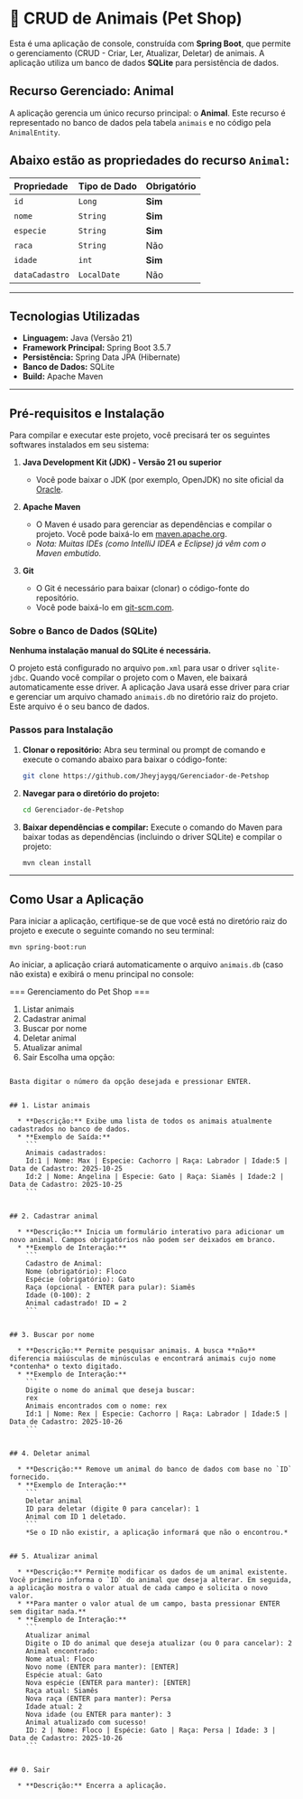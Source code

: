 
# 🐾 CRUD de Animais (Pet Shop)

Esta é uma aplicação de console, construída com **Spring Boot**, que permite o gerenciamento (CRUD - Criar, Ler, Atualizar, Deletar) de animais. A aplicação utiliza um banco de dados **SQLite** para persistência de dados.

## Recurso Gerenciado: Animal

A aplicação gerencia um único recurso principal: o **Animal**. Este recurso é representado no banco de dados pela tabela `animais` e no código pela `AnimalEntity`.

Abaixo estão as propriedades do recurso `Animal`:
---

| Propriedade | Tipo de Dado | Obrigatório |
| :--- | :--- | :--- |
| `id` | `Long` | **Sim** |
| `nome` | `String` | **Sim** |
| `especie` | `String` | **Sim** |
| `raca` | `String` | Não |
| `idade` | `int` | **Sim** |
| `dataCadastro` | `LocalDate` | Não |

---

## Tecnologias Utilizadas

  * **Linguagem:** Java (Versão 21)
  * **Framework Principal:** Spring Boot 3.5.7
  * **Persistência:** Spring Data JPA (Hibernate)
  * **Banco de Dados:** SQLite
  * **Build:** Apache Maven

-----

## Pré-requisitos e Instalação

Para compilar e executar este projeto, você precisará ter os seguintes softwares instalados em seu sistema:

1.  **Java Development Kit (JDK) - Versão 21 ou superior**
    * Você pode baixar o JDK (por exemplo, OpenJDK) no site oficial da [Oracle](https://www.oracle.com/java/technologies/downloads/).

2.  **Apache Maven**
    * O Maven é usado para gerenciar as dependências e compilar o projeto. Você pode baixá-lo em [maven.apache.org](https://maven.apache.org/download.cgi).
    * *Nota: Muitas IDEs (como IntelliJ IDEA e Eclipse) já vêm com o Maven embutido.*

3.  **Git**
    * O Git é necessário para baixar (clonar) o código-fonte do repositório.
    * Você pode baixá-lo em [git-scm.com](https://git-scm.com/downloads).
      
### Sobre o Banco de Dados (SQLite)

**Nenhuma instalação manual do SQLite é necessária.**

O projeto está configurado no arquivo `pom.xml` para usar o driver `sqlite-jdbc`. Quando você compilar o projeto com o Maven, ele baixará automaticamente esse driver. A aplicação Java usará esse driver para criar e gerenciar um arquivo chamado `animais.db` no diretório raiz do projeto. Este arquivo é o seu banco de dados.


### Passos para Instalação

1.  **Clonar o repositório:**
    Abra seu terminal ou prompt de comando e execute o comando abaixo para baixar o código-fonte:

    ```bash
    git clone https://github.com/Jheyjaygq/Gerenciador-de-Petshop
    ```

2.  **Navegar para o diretório do projeto:**

    ```bash
    cd Gerenciador-de-Petshop
    ```

3.  **Baixar dependências e compilar:**
    Execute o comando do Maven para baixar todas as dependências (incluindo o driver SQLite) e compilar o projeto:

    ```bash
    mvn clean install
    ```

-----



## Como Usar a Aplicação


Para iniciar a aplicação, certifique-se de que você está no diretório raiz do projeto e execute o seguinte comando no seu terminal:

```bash
mvn spring-boot:run

```

Ao iniciar, a aplicação criará automaticamente o arquivo `animais.db` (caso não exista) e exibirá o menu principal no console:

=== Gerenciamento do Pet Shop ===
1. Listar animais
2. Cadastrar animal
3. Buscar por nome
4. Deletar animal
5. Atualizar animal
0. Sair
Escolha uma opção:
```

Basta digitar o número da opção desejada e pressionar ENTER.


## 1. Listar animais

  * **Descrição:** Exibe uma lista de todos os animais atualmente cadastrados no banco de dados.
  * **Exemplo de Saída:**
    ```
    Animais cadastrados:
    Id:1 | Nome: Max | Especie: Cachorro | Raça: Labrador | Idade:5 | Data de Cadastro: 2025-10-25
    Id:2 | Nome: Angelina | Especie: Gato | Raça: Siamês | Idade:2 | Data de Cadastro: 2025-10-25
    ```


## 2. Cadastrar animal

  * **Descrição:** Inicia um formulário interativo para adicionar um novo animal. Campos obrigatórios não podem ser deixados em branco.
  * **Exemplo de Interação:**
    ```
    Cadastro de Animal:
    Nome (obrigatório): Floco
    Espécie (obrigatório): Gato
    Raça (opcional - ENTER para pular): Siamês
    Idade (0-100): 2
    Animal cadastrado! ID = 2
    ```


## 3. Buscar por nome

  * **Descrição:** Permite pesquisar animais. A busca **não** diferencia maiúsculas de minúsculas e encontrará animais cujo nome *contenha* o texto digitado.
  * **Exemplo de Interação:**
    ```
    Digite o nome do animal que deseja buscar:
    rex
    Animais encontrados com o nome: rex
    Id:1 | Nome: Rex | Especie: Cachorro | Raça: Labrador | Idade:5 | Data de Cadastro: 2025-10-26
    ```


## 4. Deletar animal

  * **Descrição:** Remove um animal do banco de dados com base no `ID` fornecido.
  * **Exemplo de Interação:**
    ```
    Deletar animal
    ID para deletar (digite 0 para cancelar): 1
    Animal com ID 1 deletado.
    ```
    *Se o ID não existir, a aplicação informará que não o encontrou.*


## 5. Atualizar animal

  * **Descrição:** Permite modificar os dados de um animal existente. Você primeiro informa o `ID` do animal que deseja alterar. Em seguida, a aplicação mostra o valor atual de cada campo e solicita o novo valor.
  * **Para manter o valor atual de um campo, basta pressionar ENTER sem digitar nada.**
  * **Exemplo de Interação:**
    ```
    Atualizar animal
    Digite o ID do animal que deseja atualizar (ou 0 para cancelar): 2
    Animal encontrado:
    Nome atual: Floco
    Novo nome (ENTER para manter): [ENTER]
    Espécie atual: Gato
    Nova espécie (ENTER para manter): [ENTER]
    Raça atual: Siamês
    Nova raça (ENTER para manter): Persa
    Idade atual: 2
    Nova idade (ou ENTER para manter): 3
    Animal atualizado com sucesso!
    ID: 2 | Nome: Floco | Espécie: Gato | Raça: Persa | Idade: 3 | Data de Cadastro: 2025-10-26
    ```


## 0. Sair

  * **Descrição:** Encerra a aplicação.
